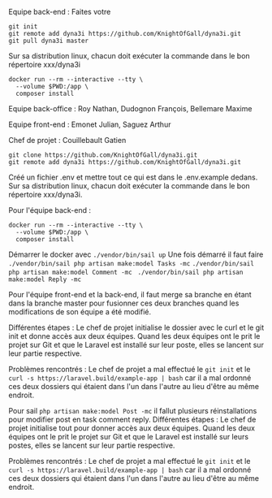 Equipe back-end :
Faites votre 
```
git init
git remote add dyna3i https://github.com/KnightOfGall/dyna3i.git
git pull dyna3i master
```
Sur sa distribution linux, chacun doit exécuter la commande dans le bon répertoire xxx/dyna3i
```
docker run --rm --interactive --tty \
  --volume $PWD:/app \
  composer install
  ```
Equipe back-office :
Roy Nathan, Dudognon François, Bellemare Maxime

Equipe front-end :
Emonet Julian, Saguez Arthur

Chef de projet : 
Couillebault Gatien

```
git clone https://github.com/KnightOfGall/dyna3i.git
git remote add dyna3i https://github.com/KnightOfGall/dyna3i.git
```
Créé un fichier .env et mettre tout ce qui est dans le .env.example dedans.
Sur sa distribution linux, chacun doit exécuter la commande dans le bon répertoire xxx/dyna3i.

Pour l'équipe back-end :
```
docker run --rm --interactive --tty \
  --volume $PWD:/app \
  composer install
  ```
Démarrer le docker avec  ``` ./vendor/bin/sail up ```
Une fois démarré il faut faire 
```./vendor/bin/sail php artisan make:model Tasks -mc```
```./vendor/bin/sail php artisan make:model Comment -mc ```
```./vendor/bin/sail php artisan make:model Reply -mc```

Pour l'équipe front-end et la back-end, il faut merge sa branche en étant dans la branche master pour fusionner ces deux branches quand les modifications de son équipe a été modifié.

Différentes étapes :
Le chef de projet initialise le dossier avec le curl et le git init et donne accès aux deux équipes.
Quand les deux équipes ont le prit le projet sur Git et 
que le Laravel est installé sur leur poste, elles se lancent sur leur partie respective.

Problèmes rencontrés :
Le chef de projet a mal effectué le ```git init``` et le ```curl -s https://laravel.build/example-app | bash```
car il a mal ordonné ces deux dossiers qui étaient dans l'un dans l'autre au lieu d'être au même endroit.

Pour sail ```php artisan make:model Post -mc``` il fallut plusieurs réinstallations pour modifier post en task comment reply.
Différentes étapes :
Le chef de projet initialise tout pour donner accès aux deux équipes.
Quand les deux équipes ont le prit le projet sur Git et 
que le Laravel est installé sur leurs postes, elles se lancent sur leur partie respective.

Problèmes rencontrés :
Le chef de projet a mal effectué le ```git init``` et le ```curl -s https://laravel.build/example-app | bash``` car il a mal ordonné ces deux dossiers qui étaient dans l'un dans l'autre au lieu d'être au même endroit.
